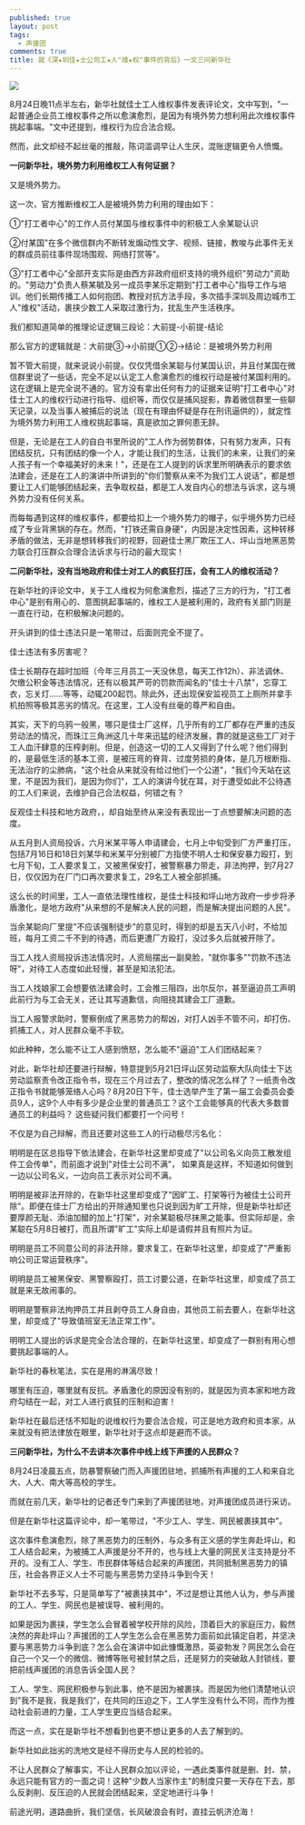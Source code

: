```yaml
---
published: true
layout: post
tags:
  - 声援团
comments: true
title: 就《深★圳佳★士公司工★人"维★权"事件的背后》一文三问新华社
---
```


![](https://ae01.alicdn.com/kf/HTB1uAMkKeuSBuNjSsziq6zq8pXaf.jpg)

8月24日晚11点半左右，新华社就佳士工人维权事件发表评论文，文中写到，"一起普通企业员工维权事件之所以愈演愈烈，是因为有境外势力想利用此次维权事件挑起事端。"文中还提到，维权行为应合法合规。

然而，此文却经不起丝毫的推敲，陈词滥调早让人生厌，混账逻辑更令人愤慨。

**一问新华社，境外势力利用维权工人有何证据？**

又是境外势力。

这一次，官方推断维权工人是被境外势力利用的理由如下：

①"打工者中心"的工作人员付某国与维权事件中的积极工人余某聪认识

②付某国"在多个微信群内不断转发煽动性文字、视频、链接，教唆与此事件无关的群成员前往事件现场围观、网络打赏等"。

③"打工者中心"全部开支实际是由西方非政府组织支持的境外组织"劳动力"资助的。"劳动力"负责人蔡某毓及另一成员李某乐定期到"打工者中心"指导工作与培训。他们长期传播工人如何抱团、教授对抗方法手段，多次插手深圳及周边城市工人"维权"活动，裹挟少数工人采取过激行为，扰乱生产生活秩序。

我们都知道简单的推理论证逻辑三段论：大前提-小前提-结论

那么官方的逻辑就是：大前提③→小前提①②→结论：是被境外势力利用

暂不管大前提，就来说说小前提。仅仅凭借余某聪与付某国认识，并且付某国在微信群里说了一些话，完全不足以认定工人愈演愈烈的维权行动是被付某国利用的。这在逻辑上是完全说不通的。官方没有拿出任何有力的证据来证明"打工者中心"对佳士工人的维权行动进行指导、组织等，而仅仅是捕风捉影，靠着微信群里一些聊天记录，以及当事人被捕后的说法（现在有理由怀疑是存在刑讯逼供的），就定性为境外势力利用工人维权挑起事端，真是欲加之罪何患无辞。

但是，无论是在工人的自白书里所说的"工人作为弱势群体，只有努力发声，只有团结反抗，只有团结的像一个人，才能让我们的生活，让我们的未来，让我们的亲人孩子有一个幸福美好的未来！"，还是在工人提到的诉求里所明确表示的要求依法建会，还是在工人的演讲中所讲到的"你们警察从来不为我们工人说话"，都是想要让工人们能够团结起来，去争取权益，都是工人发自内心的想法与诉求，这与境外势力没有任何关系。

而每每遇到这样的维权事件，都要给扣上一个境外势力的帽子，似乎境外势力已经成了专业背黑锅的存在。然而，"打铁还需自身硬"，内因是决定性因素，这种转移矛盾的做法，无非是想转移我们的视野，回避佳士黑厂欺压工人、坪山当地黑恶势力联合打压群众合理合法诉求与行动的最大现实！

**二问新华社，没有当地政府和佳士对工人的疯狂打压，会有工人的维权活动？**

在新华社的评论文中，关于工人维权为何愈演愈烈，描述了三方的行为，"打工者中心"是别有用心的、意图挑起事端的，维权工人是被利用的，政府有关部门则是一直在行动，在积极解决问题的。

开头讲到的佳士违法只是一笔带过，后面则完全不提了。

佳士违法有多厉害呢？

佳士长期存在超时加班（今年三月员工一天没休息，每天工作12h）、非法调休、欠缴公积金等违法情况，还有以极其严苛的罚款而闻名的"佳士十八禁"，忘穿工衣，忘关灯......等等，动辄200起罚。除此外，还出现保安监视员工上厕所并拿手机拍照等极其恶劣的情况。在这里，工人没有丝毫的尊严和自由。

其实，天下的乌鸦一般黑，哪只是佳士厂这样，几乎所有的工厂都存在严重的违反劳动法的情况，而珠江三角洲这几十年来迅猛的经济发展，靠的就是这些工厂对于工人血汗肆意的压榨剥削。但是，创造这一切的工人又得到了什么呢？他们得到的，是最低生活的基本工资，是被压弯的脊背、过度劳损的身体，是几万根断指、无法治疗的尘肺病，"这个社会从来就没有给过他们一个公道"，"我们今天站在这里，不是因为我们，是因为你们"，工人的演讲今犹在耳，对于遭受如此不公待遇的工人们来说，去维护自己合法权益，何错之有？

反观佳士科技和地方政府，，却自始至终从来没有表现出一丁点想要解决问题的态度。

从五月到人资局投诉，六月米某平等人申请建会，七月上中旬受到厂方严重打压，包括7月16日和18日刘某华和米某平分别被厂方指使不明人士和保安暴力殴打，到七月下旬，工人要求复工，又被黑保安打，被警察暴力带走，非法拘押，到7月27日，仅仅因为在厂门口再次要求复工，29名工人被全部抓捕。

这么长的时间里，工人一直依法理性维权，是佳士科技和坪山地方政府一步步将矛盾激化，是地方政府"从来想的不是解决人民的问题，而是解决提出问题的人民"。

当余某聪向厂里提"不应该强制徒步"的意见时，得到的却是五天八小时，不给加班，每月工资二千不到的待遇，而后更遭厂方殴打，没过多久后就被开除了。

当工人找人资局投诉违法情况时，人资局摆出一副臭脸，"就你事多""罚款不违法呀"，对待工人态度如此轻慢，甚至是知法犯法。

当工人找娘家工会想要依法建会时，工会推三阻四，出尔反尔，甚至逼迫员工声明此前行为与工会无关，还让其写道歉信，向阻挠其建会工厂道歉。

当工人报警求助时，警察倒成了黑恶势力的帮凶，对打人凶手不管不问，却打伤、抓捕工人，对人民群众毫不手软。

如此种种，怎么能不让工人感到愤怒，怎么能不"逼迫"工人们团结起来？

对此，新华社却还要进行辩解，特意提到5月21日坪山区劳动监察大队向佳士下达劳动监察责令改正指令书，现在三个月过去了，整改的情况怎么样了？一纸责令改正指令书就能够笼络人心吗？8月20日下午，佳士选举产生了第一届工会委员会委员9人，这9个人中有多少是企业里的普通员工？这个工会能够真的代表大多数普通员工的利益吗？ 这些疑问我们都要打一个问号！

不仅是为自己辩解，而且还要对这些工人的行动极尽污名化：

明明是在区总指导下依法建会，在新华社这里却变成了"以公司名义向员工散发组件工会传单"，而前面才说到"对佳士公司不满"， 如果真是这样，不知道如何做到一边以公司名义，一边向员工表示对公司不满。

明明是被非法开除的，在新华社这里却变成了"因旷工、打架等行为被佳士公司开除"。即便在佳士厂方给出的开除通知里也只说到因为旷工开除，但是新华社却还要厚颜无耻、添油加醋的加上"打架"，对余某聪极尽抹黑之能事。但实际却是，余某聪在5月8日被打，而且所谓"旷工"实际上却是请假并且有照片为证。

明明是员工不同意公司的非法开除，要求复工，在新华社这里，却变成了"严重影响公司正常运营秩序"。

明明是员工被黑保安、黑警察殴打，员工讨要公道，在新华社这里，却变成了员工就是来无故闹事的。

明明是警察非法拘押员工并且剥夺员工人身自由，其他员工前去要人，在新华社这里，却变成了"导致值班室无法正常工作"。

明明工人提出的诉求是完全合法合理的，在新华社这里，却变成了一群别有用心想要挑起事端的人。

新华社的春秋笔法，实在是用的淋漓尽致！

哪里有压迫，哪里就有反抗。矛盾激化的原因没有别的，就是因为资本家和地方政府勾结在一起，对工人进行疯狂的压制和迫害！

新华社在最后还恬不知耻的说维权行为要合法合规，可正是地方政府和资本家，从来就没有把法律放在眼里，新华社对于这点却是避而不谈。

**三问新华社，为什么不去讲本次事件中线上线下声援的人民群众？**

8月24日凌晨五点，防暴警察破门而入声援团驻地，抓捕所有声援的工人和来自北大、人大、南大等高校的学生。

而就在前几天，新华社的记者还专门来到了声援团驻地，对声援团成员进行采访。

但是在新华社这篇评论中，却一笔带过，"不少工人、学生、网民被裹挟其中"。

这次事件愈演愈烈，除了黑恶势力的压制外，与众多有正义感的学生奔赴坪山，和工人结合起来，为被捕工人声援是分不开的，也与线上大量的网民关注支持是分不开的。没有工人、学生、市民群体等结合起来的声援团，共同抵制黑恶势力的镇压，社会各界正义人士不可能与黑恶势力坚持斗争到今天！

新华社不去多写，只是简单写了"被裹挟其中"，不过是想让其他人认为，参与声援的工人、学生、网民也是被误导、被利用的。

如果是因为裹挟，学生怎么会冒着被学校开除的风险，顶着巨大的家庭压力，毅然决然的奔赴坪山？声援团的工人学生怎么会在黑恶势力面前如此镇定自若，并坚决要与黑恶势力斗争到底？怎么会在演讲中如此慷慨激昂，英姿勃发？网民怎么会在自己一个又一个的微信、微博等账号被封禁之后，还是努力的突破敌人封锁线，要把前线声援团的消息告诉全国人民？

工人、学生、网民积极参与到此事，绝不是因为被裹挟。而是因为他们清楚地认识到"我不是我，我是我们"，在共同的压迫之下，工人学生没有什么不同，而作为推动社会前进的力量，工人学生更应当结合起来。

而这一点，实在是新华社不想看到也更不想让更多的人去了解到的。

新华社如此拙劣的洗地文是经不得历史与人民的检验的。

不让人民群众了解事实，不让人民群众加以评论，一遇此类事件就是删、封、禁，永远只能有官方的一面之词！这种"少数人当家作主"的制度只要一天存在下去，那么反剥削、反压迫的人民就会团结起来，坚定地进行斗争！

前途光明，道路曲折，我们坚信，长风破浪会有时，直挂云帆济沧海！
